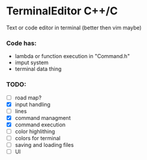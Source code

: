 # TerminalEditor C++/C
Text or code editor in terminal (better then vim maybe)
### Code has:
 - lambda or function execution in "Command.h"
 - imput system
 - terminal data thing
### TODO:
- [ ] road map?
- [x] input handling
- [ ] lines
- [x] command managment
- [x] command execution
- [ ] color highlithing
- [ ] colors for terminal
- [ ] saving and loading files
- [ ] UI
